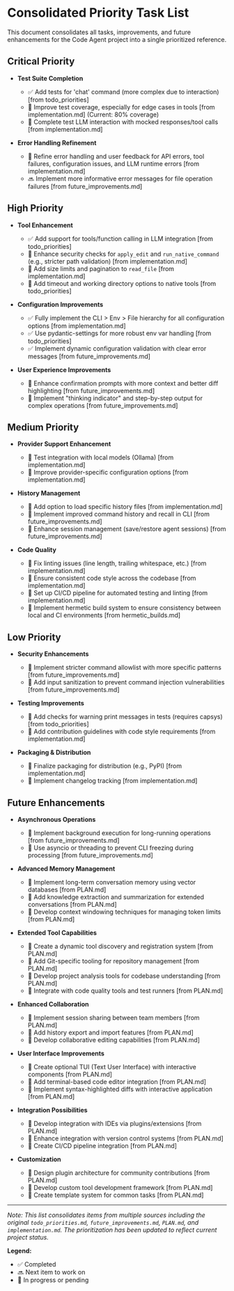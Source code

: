 # Consolidated Priority Task List

This document consolidates all tasks, improvements, and future enhancements for the Code Agent project into a single prioritized reference.

## Critical Priority

- **Test Suite Completion**
  - ✅ Add tests for 'chat' command (more complex due to interaction) [from todo_priorities]
  - 🔄 Improve test coverage, especially for edge cases in tools [from implementation.md] (Current: 80% coverage)
  - 🔄 Complete test LLM interaction with mocked responses/tool calls [from implementation.md]

- **Error Handling Refinement**
  - 🔄 Refine error handling and user feedback for API errors, tool failures, configuration issues, and LLM runtime errors [from implementation.md]
  - 🔜 Implement more informative error messages for file operation failures [from future_improvements.md]

## High Priority

- **Tool Enhancement**
  - ✅ Add support for tools/function calling in LLM integration [from todo_priorities]
  - 🔄 Enhance security checks for `apply_edit` and `run_native_command` (e.g., stricter path validation) [from implementation.md]
  - 🔄 Add size limits and pagination to `read_file` [from implementation.md]
  - 🔄 Add timeout and working directory options to native tools [from todo_priorities]

- **Configuration Improvements**
  - ✅ Fully implement the CLI > Env > File hierarchy for all configuration options [from implementation.md]
  - ✅ Use pydantic-settings for more robust env var handling [from todo_priorities]
  - ✅ Implement dynamic configuration validation with clear error messages [from future_improvements.md]

- **User Experience Improvements**
  - 🔄 Enhance confirmation prompts with more context and better diff highlighting [from future_improvements.md]
  - 🔄 Implement "thinking indicator" and step-by-step output for complex operations [from future_improvements.md]

## Medium Priority

- **Provider Support Enhancement**
  - 🔄 Test integration with local models (Ollama) [from implementation.md]
  - 🔄 Improve provider-specific configuration options [from implementation.md]

- **History Management**
  - 🔄 Add option to load specific history files [from implementation.md]
  - 🔄 Implement improved command history and recall in CLI [from future_improvements.md]
  - 🔄 Enhance session management (save/restore agent sessions) [from future_improvements.md]

- **Code Quality**
  - 🔄 Fix linting issues (line length, trailing whitespace, etc.) [from implementation.md]
  - 🔄 Ensure consistent code style across the codebase [from implementation.md]
  - 🔄 Set up CI/CD pipeline for automated testing and linting [from implementation.md]
  - 🔄 Implement hermetic build system to ensure consistency between local and CI environments [from hermetic_builds.md]

## Low Priority

- **Security Enhancements**
  - 🔄 Implement stricter command allowlist with more specific patterns [from future_improvements.md]
  - 🔄 Add input sanitization to prevent command injection vulnerabilities [from future_improvements.md]

- **Testing Improvements**
  - 🔄 Add checks for warning print messages in tests (requires capsys) [from todo_priorities]
  - 🔄 Add contribution guidelines with code style requirements [from implementation.md]

- **Packaging & Distribution**
  - 🔄 Finalize packaging for distribution (e.g., PyPI) [from implementation.md]
  - 🔄 Implement changelog tracking [from implementation.md]

## Future Enhancements

- **Asynchronous Operations**
  - 🔄 Implement background execution for long-running operations [from future_improvements.md]
  - 🔄 Use asyncio or threading to prevent CLI freezing during processing [from future_improvements.md]

- **Advanced Memory Management**
  - 🔄 Implement long-term conversation memory using vector databases [from PLAN.md]
  - 🔄 Add knowledge extraction and summarization for extended conversations [from PLAN.md]
  - 🔄 Develop context windowing techniques for managing token limits [from PLAN.md]

- **Extended Tool Capabilities**
  - 🔄 Create a dynamic tool discovery and registration system [from PLAN.md]
  - 🔄 Add Git-specific tooling for repository management [from PLAN.md]
  - 🔄 Develop project analysis tools for codebase understanding [from PLAN.md]
  - 🔄 Integrate with code quality tools and test runners [from PLAN.md]

- **Enhanced Collaboration**
  - 🔄 Implement session sharing between team members [from PLAN.md]
  - 🔄 Add history export and import features [from PLAN.md]
  - 🔄 Develop collaborative editing capabilities [from PLAN.md]

- **User Interface Improvements**
  - 🔄 Create optional TUI (Text User Interface) with interactive components [from PLAN.md]
  - 🔄 Add terminal-based code editor integration [from PLAN.md]
  - 🔄 Implement syntax-highlighted diffs with interactive application [from PLAN.md]

- **Integration Possibilities**
  - 🔄 Develop integration with IDEs via plugins/extensions [from PLAN.md]
  - 🔄 Enhance integration with version control systems [from PLAN.md]
  - 🔄 Create CI/CD pipeline integration [from PLAN.md]

- **Customization**
  - 🔄 Design plugin architecture for community contributions [from PLAN.md]
  - 🔄 Develop custom tool development framework [from PLAN.md]
  - 🔄 Create template system for common tasks [from PLAN.md]

---

*Note: This list consolidates items from multiple sources including the original `todo_priorities.md`, `future_improvements.md`, `PLAN.md`, and `implementation.md`. The prioritization has been updated to reflect current project status.*

**Legend:**
- ✅ Completed
- 🔜 Next item to work on
- 🔄 In progress or pending
